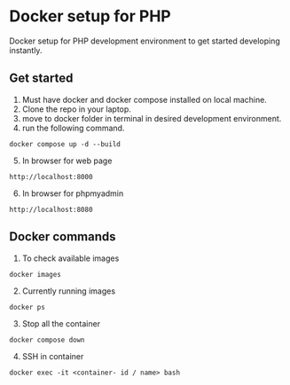 
# Docker setup for PHP

Docker setup for PHP development environment to get started developing instantly.

## Get started 
1. Must have docker and docker compose installed on local machine.
2. Clone the repo in your laptop.
3. move to docker folder in terminal in desired development environment.
4. run the following command.
```
docker compose up -d --build
```
5. In browser for web page
```
http://localhost:8000
```
6. In browser for phpmyadmin
```
http://localhost:8080
```


## Docker commands 
1. To check available images
```
docker images
```
2. Currently running images
```
docker ps
```
3. Stop all the container
```
docker compose down
```
4. SSH in container
```
docker exec -it <container- id / name> bash
```



